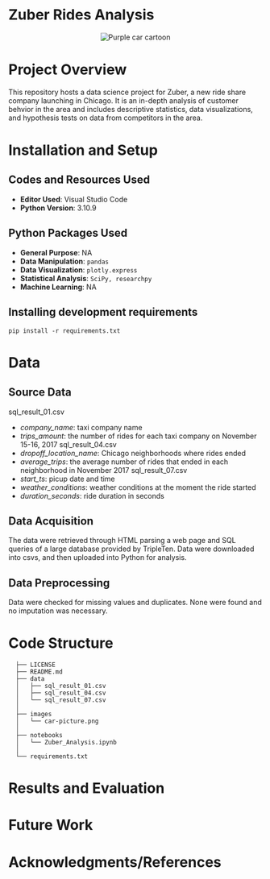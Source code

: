 # Zuber Rides Analysis

<p align="center">
  <img src="https://github.com/kellyshreeve/Zuber_Rides_Analysis/blob/main/images/carimage.png" 
  alt="Purple car cartoon">
</p>

# Project Overview

This repository hosts a data science project for Zuber, a new ride share company launching in Chicago. It is an in-depth analysis of customer behvior in the area and includes descriptive statistics, data visualizations, and hypothesis tests on data from competitors in the area.

# Installation and Setup

## Codes and Resources Used

  - <b>Editor Used</b>: Visual Studio Code
  - <b>Python Version</b>: 3.10.9

## Python Packages Used

  - <b>General Purpose</b>: NA
  - <b>Data Manipulation</b>: ```pandas```
  - <b>Data Visualization</b>: ```plotly.express```
  - <b>Statistical Analysis</b>: ```SciPy, researchpy```
  - <b>Machine Learning</b>: NA

## Installing development requirements

```pip install -r requirements.txt```

# Data

## Source Data

sql_result_01.csv
  * *company_name*: taxi company name
  * *trips_amount*: the number of rides for each taxi company on November 15-16, 2017
sql_result_04.csv
  * *dropoff_location_name*: Chicago neighborhoods where rides ended
  * *average_trips*: the average number of rides that ended in each neighborhood in November 2017
sql_result_07.csv
  * *start_ts*: picup date and time
  * *weather_conditions*: weather conditions at the moment the ride started
  * *duration_seconds*: ride duration in seconds

## Data Acquisition

The data were retrieved through HTML parsing a web page and SQL queries of a large database provided by TripleTen. Data were downloaded into csvs, and then uploaded into Python for analysis. 

## Data Preprocessing

Data were checked for missing values and duplicates. None were found and no imputation was necessary.
 
# Code Structure
```
  ├── LICENSE
  ├── README.md          
  ├── data
  │   ├── sql_result_01.csv      
  │   ├── sql_result_04.csv       
  │   └── sql_result_07.csv 
  │
  ├── images
  │   └── car-picture.png    
  │
  ├── notebooks  
  │   └── Zuber_Analysis.ipynb 
  │
  └── requirements.txt  
```

# Results and Evaluation

# Future Work

# Acknowledgments/References
